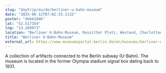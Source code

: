 ```yaml
---
slug: "daytrip/eu/de/berliner-u-bahn-museum"
date: "2025-06-12T07:02:33.113Z"
poster: "debb1046"
lat: "52.517354"
lng: "13.249973"
location: "Berliner U-Bahn-Museum, Rossitter Platz, Westend, Charlottenburg-Wilmersdorf, Berlin, 14052, Germany"
title: "Berliner U-Bahn-Museum"
external_url: https://www.museumsportal-berlin.de/en/museums/berliner-u-bahn-museum/
---
```

A collection of artifacts connected to the Berlin subway (U-Bahn). The museum is located in the former Olympia stadium signal box dating back to 1931.